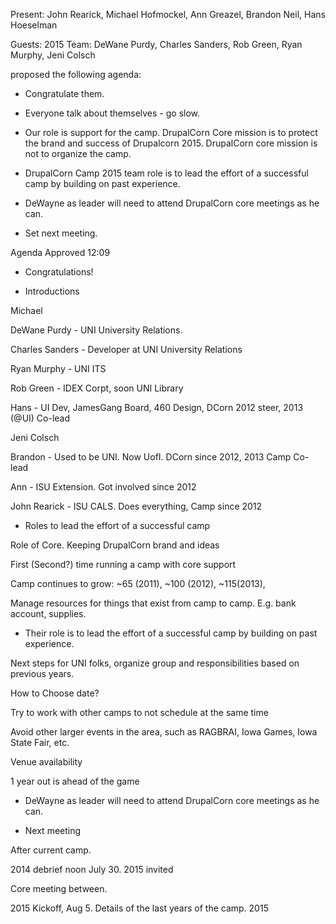 Present: John Rearick, Michael Hofmockel, Ann Greazel, Brandon Neil, Hans Hoeselman

Guests: 2015 Team: DeWane Purdy, Charles Sanders,  Rob Green, Ryan Murphy, Jeni Colsch

proposed the following agenda:

* Congratulate them.

* Everyone talk about themselves - go slow.

* Our role is support for the camp. DrupalCorn Core mission is to protect the brand and success of Drupalcorn 2015. DrupalCorn core mission is not to organize the camp.

* DrupalCorn Camp 2015 team role is to lead the effort of a successful camp by building on past experience.

* DeWayne as leader will need to attend DrupalCorn core meetings as he can.

* Set next meeting.

Agenda Approved 12:09

* Congratulations!

* Introductions

Michael

DeWane Purdy - UNI University Relations.

Charles Sanders - Developer at UNI University Relations

Ryan Murphy - UNI ITS

Rob Green - IDEX Corpt, soon UNI Library

Hans - UI Dev, JamesGang Board, 460 Design, DCorn 2012 steer, 2013 (@UI) Co-lead

Jeni Colsch

Brandon - Used to be UNI. Now UofI. DCorn since 2012, 2013 Camp Co-lead

Ann - ISU Extension. Got involved since 2012

John Rearick - ISU CALS. Does everything, Camp since 2012

* Roles to lead the effort of a successful camp

Role of Core. Keeping DrupalCorn brand and ideas

First (Second?) time running a camp with core support

Camp continues to grow: ~65 (2011), ~100 (2012), ~115(2013), 

Manage resources for things that exist from camp to camp. E.g. bank account, supplies.

* Their role is to lead the effort of a successful camp by building on past experience.

Next steps for UNI folks, organize group and responsibilities based on previous years.

How to Choose date?

Try to work with other camps to not schedule at the same time

Avoid other larger events in the area, such as RAGBRAI, Iowa Games, Iowa State Fair, etc.

Venue availability

1 year out is ahead of the game

* DeWayne as leader will need to attend DrupalCorn core meetings as he can.

* Next meeting

After current camp. 

2014 debrief noon July 30. 2015 invited

Core meeting between.

2015 Kickoff, Aug 5. Details of the last years of the camp. 2015

